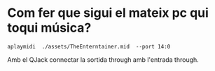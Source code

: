 # Com fer que sigui el mateix pc qui toqui música?

```
aplaymidi  ./assets/TheEnterntainer.mid  --port 14:0
```

Amb el QJack connectar la sortida through amb l'entrada through.